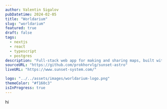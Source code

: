 ```yaml
---
author: Valentin Sigalov
pubDatetime: 2024-02-05
title: "Worldarium"
slug: "worldarium"
featured: true
draft: false
tags:
  - nextjs
  - react
  - typescript
  - postgres
description: "Full-stack web app for making and sharing maps, built with NextJS."
sourceURL: "https://github.com/prokhorvlg/sunset-astro"
liveURL: "https://www.sunset-system.com/"

logo: "../../assets/images/worldarium-logo.png"
themeColor: "#f160c3"
isInProgress: true
---
```


hi
